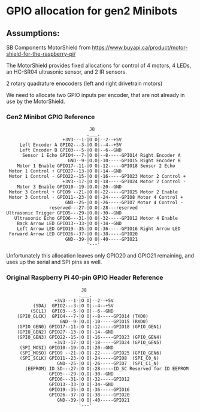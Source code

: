 # GPIO allocation for gen2 Minibots

## Assumptions:

SB Components MotorShield from https://www.buyapi.ca/product/motor-shield-for-the-raspberry-pi/

The MotorShield provides fixed allocations for control of 4 motors, 4 LEDs, an HC-SR04 ultrasonic sensor, and 2 IR sensors.

2 rotary quadrature enocoders (left and right drivetrain motors)

We need to allocate two GPIO inputs per encoder, that are not already in use by the MotorShield.

### Gen2 Minibot GPIO Reference

```
                               J8
                              .___.              
                     +3V3---1-|O O|--2--+5V
     Left Encoder A GPIO2---3-|O O|--4--+5V
     Left Encoder B GPIO3---5-|O O|--6--GND
      Sensor 1 Echo GPIO4---7-|O O|--8-----GPIO14 Right Encoder A
                       GND--9-|O.O|-10-----GPIO15 Right Encoder B
    Motor 1 Enable GPIO17--11-|O O|-12-----GPIO18 Sensor 2 Echo
 Motor 1 Control + GPIO27--13-|O O|-14--GND
 Motor 1 Control - GPIO22--15-|O O|-16-----GPIO23 Motor 2 Control +
                     +3V3--17-|O O|-18-----GPIO24 Motor 2 Control -
    Motor 3 Enable GPIO10--19-|O.O|-20--GND
 Motor 3 Control + GPIO9 --21-|O O|-22-----GPIO25 Motor 2 Enable
 Motor 3 Control - GPIO11--23-|O O|-24-----GPIO8 Motor 4 Control +
                      GND--25-|O O|-26-----GPIO7 Motor 4 Control -
                reserved---27-|O O|-28---reserved
Ultrasonic Trigger GPIO5---29-|O.O|-30--GND
   Ultrasonic Echo GPIO6---31-|O O|-32-----GPIO12 Motor 4 Enable
    Back Arrow LED GPIO13--33-|O O|-34--GND
    Left Arrow LED GPIO19--35-|O O|-36-----GPIO16 Right Arrow LED
 Forward Arrow LED GPIO26--37-|O O|-38-----GPIO20
                      GND--39-|O O|-40-----GPIO21
                              '---'

```
Unfortunately this allocation leaves only GPIO20 and GPIO21 remaining, and uses up the serial and SPI pins as well.

### Original Raspberry Pi 40-pin GPIO Header Reference

```
                            J8
                           .___.              
                  +3V3---1-|O O|--2--+5V
          (SDA)  GPIO2---3-|O O|--4--+5V
         (SCL1)  GPIO3---5-|O O|--6--GND
    (GPIO_GLCK)  GPIO4---7-|O O|--8-----GPIO14 (TXD0)
                    GND--9-|O.O|-10-----GPIO15 (RXD0)
    (GPIO_GEN0) GPIO17--11-|O O|-12-----GPIO18 (GPIO_GEN1)
    (GPIO_GEN2) GPIO27--13-|O O|-14--GND
    (GPIO_GEN3) GPIO22--15-|O O|-16-----GPIO23 (GPIO_GEN4)
                  +3V3--17-|O O|-18-----GPIO24 (GPIO_GEN5)
     (SPI_MOSI) GPIO10--19-|O.O|-20--GND
     (SPI_MOSO) GPIO9 --21-|O O|-22-----GPIO25 (GPIO_GEN6)
     (SPI_SCLK) GPIO11--23-|O O|-24-----GPIO8  (SPI_C0_N)
                   GND--25-|O O|-26-----GPIO7  (SPI_C1_N)
       (EEPROM) ID_SD---27-|O O|-28-----ID_SC Reserved for ID EEPROM
                GPIO5---29-|O.O|-30--GND
                GPIO6---31-|O O|-32-----GPIO12
                GPIO13--33-|O O|-34--GND
                GPIO19--35-|O O|-36-----GPIO16
                GPIO26--37-|O O|-38-----GPIO20
                   GND--39-|O O|-40-----GPIO21
                           '---'

```
